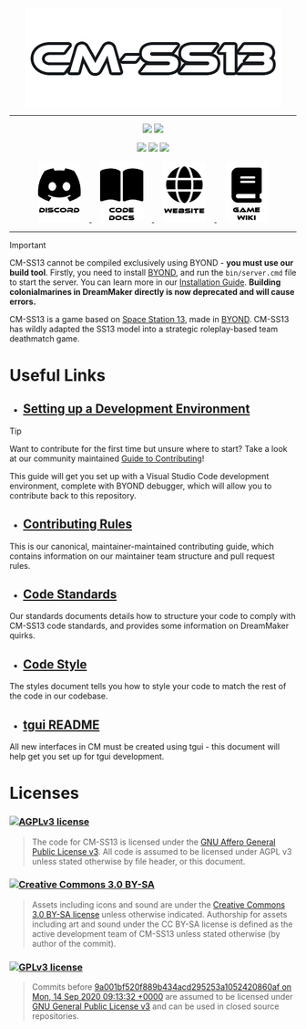 <p align="center">
	<a href="#"><img src=".github/assets/logo.png" alt="CM-SS13" align="center"></a>
</p>
<hr />

<p align="center">
	<a href="https://github.com/cmss13-devs/cmss13/actions?query=workflow%3A%22CI+Suite%22"><img src="https://github.com/cmss13-devs/cmss13/workflows/CI%20Suite/badge.svg"></a>
 	<a href="https://github.com/cmss13-devs/cmss13/actions/workflows/generate_documentation.yml"><img src="https://github.com/cmss13-devs/cmss13/actions/workflows/generate_documentation.yml/badge.svg"></a>
</p>

<p align="center">
	<a href="https://www.monkeyuser.com/assets/images/2019/131-bug-free.png"><img src="https://img.shields.io/badge/Built_with-Resentment-orange?style=for-the-badge&labelColor=%23D47439&color=%23C36436" width=260px></a>
	<a href="https://user-images.githubusercontent.com/8171642/50290880-ffef5500-043a-11e9-8270-a2e5b697c86c.png"><img src="https://img.shields.io/badge/Contains-Technical_Debt-blue?style=for-the-badge&color=5598D0&labelColor=62C1EE" width=280px></a>
	<a href="https://www.reddit.com/r/SS13/comments/5oplxp/what_is_the_main_problem_with_byond_as_an_engine/dclbu1a"><img src="https://user-images.githubusercontent.com/5211576/29499758-4efff304-85e6-11e7-8267-62919c3688a9.gif"></a>
</p>

<p align="center">
	<a href="https://discord.gg/cmss13">
		<picture>
			<source media="(prefers-color-scheme: dark)" srcset=".github/assets/discord-light.png">
			<source media="(prefers-color-scheme: light)" srcset=".github/assets/discord-dark.png">
			<img width="15%" alt="Discord" hspace="3%" src=".github/assets/discord-dark.png">
		</picture>
	</a>
	<a href="https://docs.cm-ss13.com">
		<picture>
			<source media="(prefers-color-scheme: dark)" srcset=".github/assets/docs-light.png">
			<source media="(prefers-color-scheme: light)" srcset=".github/assets/docs-dark.png">
			<img alt="Code docs" width="15%" hspace="3%" src=".github/assets/docs-dark.png">
		</picture>
	</a>
	<a href="https://cm-ss13.com">
		<picture>
			<source media="(prefers-color-scheme: dark)" srcset=".github/assets/website-light.png">
			<source media="(prefers-color-scheme: light)" srcset=".github/assets/website-dark.png">
			<img width="15%" alt="Website" hspace="3%" src=".github/assets/website-dark.png">
		</picture>
	</a>
	<a href="https://cm-ss13.com/wiki">
		<picture>
			<source media="(prefers-color-scheme: dark)" srcset=".github/assets/wiki-light.png">
			<source media="(prefers-color-scheme: light)" srcset=".github/assets/wiki-dark.png">
			<img width="15%" alt="Game Wiki" hspace="3%" src=".github/assets/wiki-dark.png">
		</picture>
	</a>
</p>
<hr />

> [!IMPORTANT]
> CM-SS13 cannot be compiled exclusively using BYOND - **you must use our build tool**.
> Firstly, you need to install [BYOND](https://www.byond.com/download/), and run the `bin/server.cmd` file to start the server.
> You can learn more in our [Installation Guide](tools/build/README.md). **Building colonialmarines in DreamMaker directly is now deprecated and will cause errors.**

CM-SS13 is a game based on [Space Station 13](https://spacestation13.com), made in [BYOND](https://www.byond.com). CM-SS13 has wildly adapted the SS13 model into a strategic roleplay-based team deathmatch game.

# Useful Links

- ## [Setting up a Development Environment](https://cm-ss13.com/wiki/Guide_to_Git)
> [!TIP]
> Want to contribute for the first time but unsure where to start? Take a look at our community maintained [Guide to Contributing](https://cm-ss13.com/wiki/Contributing_to_the_Game)!

This guide will get you set up with a Visual Studio Code development environment, complete with BYOND debugger, which will allow you to contribute back to this repository.

- ## [Contributing Rules](.github/CONTRIBUTING.md)
This is our canonical, maintainer-maintained contributing guide, which contains information on our maintainer team structure and pull request rules.

- ## [Code Standards](github/guides/STANDARDS.md)
Our standards documents details how to structure your code to comply with CM-SS13 code standards, and provides some information on DreamMaker quirks.

- ## [Code Style](github/guides/STYLES.md)
The styles document tells you how to style your code to match the rest of the code in our codebase.

- ## [tgui README](tgui/README.md)
All new interfaces in CM must be created using tgui - this document will help get you set up for tgui development.

# Licenses

### <a href="LICENSE-AGPLv3.txt"><img src="https://img.shields.io/badge/licence-AGPL_3-red?style=for-the-badge" alt="AGPLv3 license"></a>
> The code for CM-SS13 is licensed under the [GNU Affero General Public License v3](http://www.gnu.org/licenses/agpl.html). All code is assumed to be licensed under AGPL v3 unless stated otherwise by file header, or this document.

### <a href="LICENSE-CC-BY-NC-SA-3.0.txt"><img src="https://img.shields.io/badge/licence-CC_3.0_BY--SA-lightblue?style=for-the-badge" alt="Creative Commons 3.0 BY-SA"></a>
> Assets including icons and sound are under the [Creative Commons 3.0 BY-SA license](https://creativecommons.org/licenses/by-sa/3.0/) unless otherwise indicated. Authorship for assets including art and sound under the CC BY-SA license is defined as the active development team of CM-SS13 unless stated otherwise (by author of the commit).

### <a href="LICENSE-GPLv3.txt"><img src="https://img.shields.io/badge/licence-GPL_3-orange?style=for-the-badge" alt="GPLv3 license"></a>
> Commits before [9a001bf520f889b434acd295253a1052420860af on Mon, 14 Sep 2020 09:13:32 +0000](https://github.com/cmss13-devs/cmss13/commit/9a001bf520f889b434acd295253a1052420860af) are assumed to be licensed under [GNU General Public License v3](https://www.gnu.org/licenses/gpl-3.0.html) and can be used in closed source repositories.
